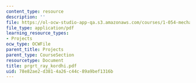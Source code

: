```yaml
---
content_type: resource
description: ''
file: https://ol-ocw-studio-app-qa.s3.amazonaws.com/courses/1-054-mechanics-and-design-of-concrete-structures-spring-2004/78e82ae2d3814a26c44c89a9bef1316b_prgrt_ray_kordhi.pdf
file_type: application/pdf
learning_resource_types:
- Projects
ocw_type: OCWFile
parent_title: Projects
parent_type: CourseSection
resourcetype: Document
title: prgrt_ray_kordhi.pdf
uid: 78e82ae2-d381-4a26-c44c-89a9bef1316b
---
```

